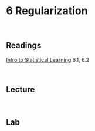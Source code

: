 # 6 Regularization  

<br>

## Readings  

[Intro to Statistical Learning](https://www.statlearning.com/) 6.1, 6.2

<br>

## Lecture 

<!-- [Slides from Lecture 6](https://pjakiela.github.io/ECON370/L6-lasso-2024-XX-XX.pdf) -->

<br>

## Lab
